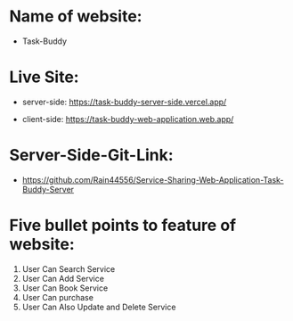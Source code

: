 # Name of website: 
* Task-Buddy

# Live Site: 
* server-side: https://task-buddy-server-side.vercel.app/

* client-side: https://task-buddy-web-application.web.app/

# Server-Side-Git-Link: 
*  https://github.com/Rain44556/Service-Sharing-Web-Application-Task-Buddy-Server

# Five bullet points to feature of website:

1. User Can Search Service
2. User Can Add Service
3. User Can Book Service
4. User Can purchase
5. User Can Also Update and Delete Service